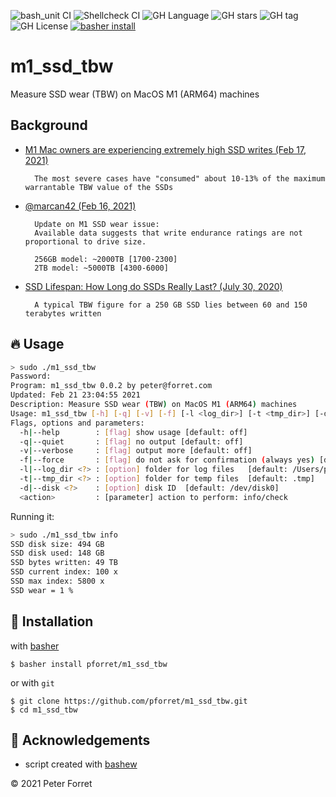 ![bash_unit CI](https://github.com/pforret/m1_ssd_tbw/workflows/bash_unit%20CI/badge.svg)
![Shellcheck CI](https://github.com/pforret/m1_ssd_tbw/workflows/Shellcheck%20CI/badge.svg)
![GH Language](https://img.shields.io/github/languages/top/pforret/m1_ssd_tbw)
![GH stars](https://img.shields.io/github/stars/pforret/m1_ssd_tbw)
![GH tag](https://img.shields.io/github/v/tag/pforret/m1_ssd_tbw)
![GH License](https://img.shields.io/github/license/pforret/m1_ssd_tbw)
[![basher install](https://img.shields.io/badge/basher-install-white?logo=gnu-bash&style=flat)](https://basher.gitparade.com/package/)

# m1_ssd_tbw

Measure SSD wear (TBW) on MacOS M1 (ARM64) machines

## Background

* [M1 Mac owners are experiencing extremely high SSD writes (Feb 17, 2021)](https://linustechtips.com/topic/1306757-m1-mac-owners-are-experiencing-extremely-high-ssd-writes-over-short-periods-of-time-likely-thanks-to-aggressive-swap/)

        The most severe cases have "consumed" about 10-13% of the maximum warrantable TBW value of the SSDs
  
* [@marcan42 (Feb 16, 2021)](https://twitter.com/marcan42/status/1361722552238841860)

        Update on M1 SSD wear issue: 
        Available data suggests that write endurance ratings are not proportional to drive size.

        256GB model: ~2000TB [1700-2300]
        2TB model: ~5000TB [4300-6000]

* [SSD Lifespan: How Long do SSDs Really Last? (July 30, 2020)](https://www.ontrack.com/en-us/blog/how-long-do-ssds-really-last)
        
        A typical TBW figure for a 250 GB SSD lies between 60 and 150 terabytes written

## 🔥 Usage

```bash
> sudo ./m1_ssd_tbw                                                                                                                                                                                                                                                                 14s
Password:
Program: m1_ssd_tbw 0.0.2 by peter@forret.com
Updated: Feb 21 23:04:55 2021
Description: Measure SSD wear (TBW) on MacOS M1 (ARM64) machines
Usage: m1_ssd_tbw [-h] [-q] [-v] [-f] [-l <log_dir>] [-t <tmp_dir>] [-d <disk>] <action>
Flags, options and parameters:
  -h|--help        : [flag] show usage [default: off]
  -q|--quiet       : [flag] no output [default: off]
  -v|--verbose     : [flag] output more [default: off]
  -f|--force       : [flag] do not ask for confirmation (always yes) [default: off]
  -l|--log_dir <?> : [option] folder for log files   [default: /Users/pforret/log/m1_ssd_tbw]
  -t|--tmp_dir <?> : [option] folder for temp files  [default: .tmp]
  -d|--disk <?>    : [option] disk ID  [default: /dev/disk0]
  <action>         : [parameter] action to perform: info/check
```

Running it:

```bash
> sudo ./m1_ssd_tbw info
SSD disk size: 494 GB
SSD disk used: 148 GB
SSD bytes written: 49 TB
SSD current index: 100 x
SSD max index: 5800 x
SSD wear = 1 %
```


## 🚀 Installation

with [basher](https://github.com/basherpm/basher)

	$ basher install pforret/m1_ssd_tbw

or with `git`

	$ git clone https://github.com/pforret/m1_ssd_tbw.git
	$ cd m1_ssd_tbw

## 📝 Acknowledgements

* script created with [bashew](https://github.com/pforret/bashew)

&copy; 2021 Peter Forret
